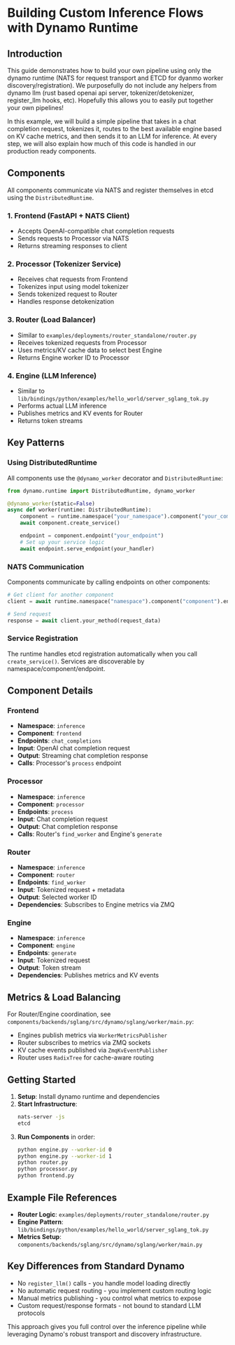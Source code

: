 # Building Custom Inference Flows with Dynamo Runtime

## Introduction
This guide demonstrates how to build your own pipeline using only the dynamo runtime (NATS for request transport and ETCD for dyanmo worker discovery/registration). We purposefully do not include any helpers from dynamo llm (rust based openai api server, tokenizer/detokenizer, register_llm hooks, etc). Hopefully this allows you to easily put together your own pipelines!

In this example, we will build a simple pipeline that takes in a chat completion request, tokenizes it, routes to the best available engine based on KV cache metrics, and then sends it to an LLM for inference. At every step, we will also explain how much of this code is handled in our production ready components.

## Components

All components communicate via NATS and register themselves in etcd using the `DistributedRuntime`.

### 1. Frontend (FastAPI + NATS Client)
- Accepts OpenAI-compatible chat completion requests
- Sends requests to Processor via NATS
- Returns streaming responses to client

### 2. Processor (Tokenizer Service)
- Receives chat requests from Frontend
- Tokenizes input using model tokenizer
- Sends tokenized request to Router
- Handles response detokenization

### 3. Router (Load Balancer)
- Similar to `examples/deployments/router_standalone/router.py`
- Receives tokenized requests from Processor
- Uses metrics/KV cache data to select best Engine
- Returns Engine worker ID to Processor

### 4. Engine (LLM Inference)
- Similar to `lib/bindings/python/examples/hello_world/server_sglang_tok.py`
- Performs actual LLM inference
- Publishes metrics and KV events for Router
- Returns token streams

## Key Patterns

### Using DistributedRuntime

All components use the `@dynamo_worker` decorator and `DistributedRuntime`:

```python
from dynamo.runtime import DistributedRuntime, dynamo_worker

@dynamo_worker(static=False)
async def worker(runtime: DistributedRuntime):
    component = runtime.namespace("your_namespace").component("your_component")
    await component.create_service()

    endpoint = component.endpoint("your_endpoint")
    # Set up your service logic
    await endpoint.serve_endpoint(your_handler)
```

### NATS Communication

Components communicate by calling endpoints on other components:

```python
# Get client for another component
client = await runtime.namespace("namespace").component("component").endpoint("endpoint").client()

# Send request
response = await client.your_method(request_data)
```

### Service Registration

The runtime handles etcd registration automatically when you call `create_service()`. Services are discoverable by namespace/component/endpoint.

## Component Details

### Frontend
- **Namespace**: `inference`
- **Component**: `frontend`
- **Endpoints**: `chat_completions`
- **Input**: OpenAI chat completion request
- **Output**: Streaming chat completion response
- **Calls**: Processor's `process` endpoint

### Processor
- **Namespace**: `inference`
- **Component**: `processor`
- **Endpoints**: `process`
- **Input**: Chat completion request
- **Output**: Chat completion response
- **Calls**: Router's `find_worker` and Engine's `generate`

### Router
- **Namespace**: `inference`
- **Component**: `router`
- **Endpoints**: `find_worker`
- **Input**: Tokenized request + metadata
- **Output**: Selected worker ID
- **Dependencies**: Subscribes to Engine metrics via ZMQ

### Engine
- **Namespace**: `inference`
- **Component**: `engine`
- **Endpoints**: `generate`
- **Input**: Tokenized request
- **Output**: Token stream
- **Dependencies**: Publishes metrics and KV events

## Metrics & Load Balancing

For Router/Engine coordination, see `components/backends/sglang/src/dynamo/sglang/worker/main.py`:

- Engines publish metrics via `WorkerMetricsPublisher`
- Router subscribes to metrics via ZMQ sockets
- KV cache events published via `ZmqKvEventPublisher`
- Router uses `RadixTree` for cache-aware routing

## Getting Started

1. **Setup**: Install dynamo runtime and dependencies
2. **Start Infrastructure**:
   ```bash
   nats-server -js
   etcd
   ```
3. **Run Components** in order:
   ```bash
   python engine.py --worker-id 0
   python engine.py --worker-id 1
   python router.py
   python processor.py
   python frontend.py
   ```

## Example File References

- **Router Logic**: `examples/deployments/router_standalone/router.py`
- **Engine Pattern**: `lib/bindings/python/examples/hello_world/server_sglang_tok.py`
- **Metrics Setup**: `components/backends/sglang/src/dynamo/sglang/worker/main.py`

## Key Differences from Standard Dynamo

- No `register_llm()` calls - you handle model loading directly
- No automatic request routing - you implement custom routing logic
- Manual metrics publishing - you control what metrics to expose
- Custom request/response formats - not bound to standard LLM protocols

This approach gives you full control over the inference pipeline while leveraging Dynamo's robust transport and discovery infrastructure.